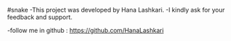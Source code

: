 #snake
-This project was developed by Hana Lashkari.
-I kindly ask for your feedback and support.


-follow me in github :
https://github.com/HanaLashkari